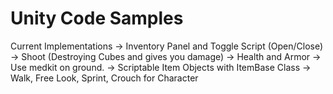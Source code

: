 # Unity Code Samples

Current Implementations
-> Inventory Panel and Toggle Script (Open/Close)
-> Shoot (Destroying Cubes and gives you damage)
-> Health and Armor 
-> Use medkit on ground.
-> Scriptable Item Objects with ItemBase Class
-> Walk, Free Look, Sprint, Crouch for Character

